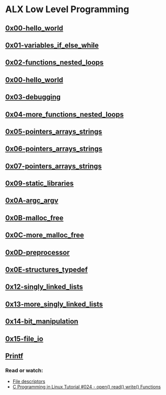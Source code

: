 # ALX Low Level Programming

## [0x00-hello_world](/https://github.com/Eninetjanice/alx-low_level_programming/tree/master/0x00-hello_world)

## [0x01-variables_if_else_while](/https://github.com/Eninetjanice/alx-low_level_programming/tree/master/0x01-variables_if_else_while)

## [0x02-functions_nested_loops](/https://github.com/Eninetjanice/alx-low_level_programming/tree/master/0x02-functions_nested_loops)

## [0x00-hello_world](/https://github.com/Eninetjanice/alx-low_level_programming/tree/master/0x03-debugging)

## [0x03-debugging](/https://github.com/Eninetjanice/alx-low_level_programming/tree/master/0x00-hello_world)

## [0x04-more_functions_nested_loops](/https://github.com/Eninetjanice/alx-low_level_programming/tree/master/0x04-more_functions_nested_loops)

## [0x05-pointers_arrays_strings](/https://github.com/Eninetjanice/alx-low_level_programming/tree/master/0x05-pointers_arrays_strings)

## [0x06-pointers_arrays_strings](/https://github.com/Eninetjanice/alx-low_level_programming/tree/master/0x06-pointers_arrays_strings)

## [0x07-pointers_arrays_strings](/https://github.com/Eninetjanice/alx-low_level_programming/tree/master/0x07-pointers_arrays_strings)

## [0x09-static_libraries](/https://github.com/Eninetjanice/alx-low_level_programming/tree/master/0x09-static_libraries)

## [0x0A-argc_argv](/https://github.com/Eninetjanice/alx-low_level_programming/tree/master/0x0A-argc_argv)

## [0x0B-malloc_free](/https://github.com/Eninetjanice/alx-low_level_programming/tree/master/0x0B-malloc_free)

## [0x0C-more_malloc_free](/https://github.com/Eninetjanice/alx-low_level_programming/tree/master/0x0C-more_malloc_free)

## [0x0D-preprocessor](/https://github.com/Eninetjanice/alx-low_level_programming/tree/master/0x0D-preprocessor)

## [0x0E-structures_typedef](/https://github.com/Eninetjanice/alx-low_level_programming/tree/master/0x0E-structures_typedef)

## [0x12-singly_linked_lists](/https://github.com/Eninetjanice/alx-low_level_programming/tree/master/0x12-singly_linked_lists)

## [0x13-more_singly_linked_lists](/https://github.com/Eninetjanice/alx-low_level_programming/tree/master/0x13-more_singly_linked_lists)

## [0x14-bit_manipulation](/https://github.com/Eninetjanice/alx-low_level_programming/tree/master/0x14-bit_manipulation)

## [0x15-file_io](/https://github.com/Eninetjanice/alx-low_level_programming/tree/master/0x15-file_io)

## [Printf](/https://github.com/igwed93/printf)


### Read or watch:
 - [File descriptors](/https://en.wikipedia.org/wiki/File_descriptor)
 - [C Programming in Linux Tutorial #024 - open() read() write() Functions](/https://www.youtube.com/watch?v=dP3N8g7h8gY&ab_channel=ShellWave)
